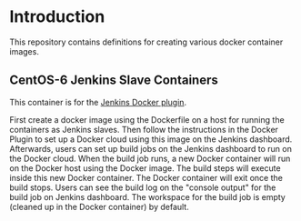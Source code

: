 # Introduction

This repository contains definitions for creating various docker container images.

## CentOS-6 Jenkins Slave Containers 

This container is for the [Jenkins Docker plugin](https://wiki.jenkins-ci.org/display/JENKINS/Docker+Plugin). 

First create a docker image using the Dockerfile on a host for running the containers as Jenkins slaves. 
Then follow the instructions in the Docker Plugin to set up a Docker cloud using this image on the Jenkins dashboard. 
Afterwards, users can set up build jobs on the Jenkins dashboard to run on the Docker cloud. 
When the build job runs, a new Docker container will run on the Docker host using the Docker image. The build steps will execute inside this new Docker container. 
The Docker container will exit once the build stops. Users can see the build log on the "console output" for the build job on Jenkins dashboard. 
The workspace for the build job is empty (cleaned up in the Docker container) by default.

